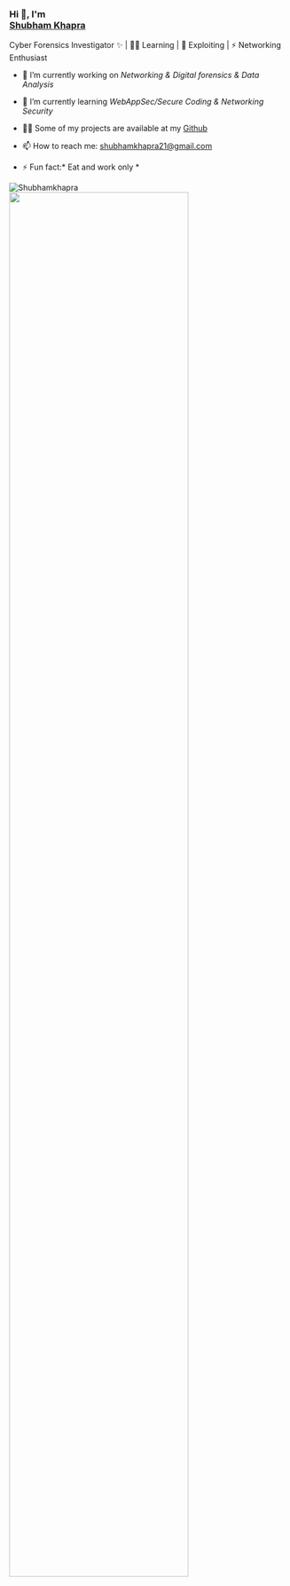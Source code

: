 ### Hi 👋, I'm <div class="badge-base LI-profile-badge" data-locale="en_US" data-size="medium" data-theme="dark" data-type="VERTICAL" data-vanity="shubhamkhapra-" data-version="v1"><a class="badge-base__link LI-simple-link" href="https://in.linkedin.com/in/shubhamkhapra-?trk=profile-badge">Shubham Khapra</a></div>

Cyber Forensics Investigator ✨ | 👨‍💻 Learning | 🌱 Exploiting | ⚡ Networking Enthusiast

- 🔭 I’m currently working on *Networking & Digital forensics & Data Analysis*
- 🌱 I’m currently learning *WebAppSec/Secure Coding & Networking Security*
- 👨‍💻 Some of my projects are available at my [Github](https://github.com/Shubhamkhapra?tab=repositories)

- 📫 How to reach me: shubhamkhapra21@gmail.com
- ⚡ Fun fact:* Eat and work only *


<img align="left" src="https://github-readme-stats.vercel.app/api/top-langs/?username=Shubhamkhapra&layout=compact&hide=html&theme=radical" alt="Shubhamkhapra" />
<img src="https://github-readme-stats.vercel.app/api?username=Shubhamkhapra&&show_icons=true&title_color=08fdd8&icon_color=bb2acf&text_color=ffffff&bg_color=0a192f" width="80%"/>

              
<!--
**Shubhamkhapra/shubhamkhapra** is a ✨ _special_ ✨ repository because its `README.md` (this file) appears on your GitHub profile.

Here are some ideas to get you started:






